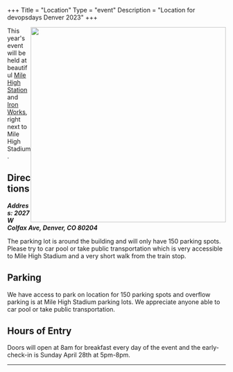 +++
Title = "Location"
Type = "event"
Description = "Location for devopsdays Denver 2023"
+++

<div style="text-align: right; float: right;"><img src="https://www.milehighstation.com/wp-content/uploads/2018/09/5b3bb00fca66ad6e370660f0_MHS-Brand-Awareness-Instagram-1.jpg" height="450px"/></div>

This year's event will be held at beautiful [Mile High Station](https://www.milehighstation.com/) and [Iron Works](https://ironworksdenver.co/), right next to Mile High Stadium.

## Directions
_**Address: 2027 W Colfax Ave, Denver, CO 80204**_

The parking lot is around the building and will only have 150 parking spots. Please try to car pool or take public transportation which is very accessible to Mile High Stadium and a very short walk from the train stop.

## Parking
We have access to park on location for 150 parking spots and overflow parking is at Mile High Stadium parking lots. We appreciate anyone able to car pool or take public transportation.

## Hours of Entry
Doors will open at 8am for breakfast every day of the event and the early-check-in is Sunday April 28th at 5pm-8pm.

* * *
